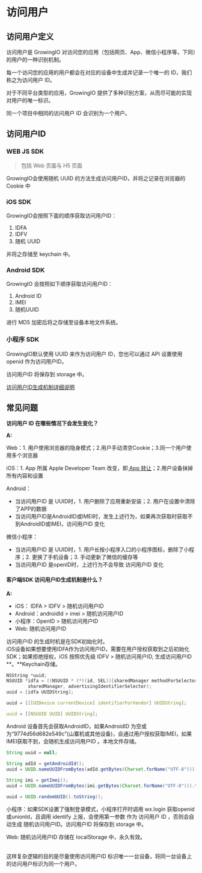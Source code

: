 # 访问用户

## 访问用户定义

访问用户是 GrowingIO 对访问您的应用（包括网页、App、微信小程序等，下同）的用户的一种识别机制。

每一个访问您的应用的用户都会在对应的设备中生成并记录一个唯一的 ID，我们称之为访问用户 ID。

对于不同平台类型的应用，GrowingIO 提供了多种识别方案，从而尽可能的实现对用户的唯一标识。

同一个项目中相同的访问用户 ID 会识别为一个用户。

## 访问用户ID

### WEB JS SDK

> 包括 Web 页面与 H5 页面

GrowingIO会使用随机 UUID 的方法生成访问用户ID，并将之记录在浏览器的 Cookie 中

### iOS SDK

GrowingIO会按照下面的顺序获取访问用户ID：

1. IDFA
2. IDFV
3. 随机 UUID

并将之存储至 keychain 中。

### Android SDK

GrowingIO 会按照如下顺序获取访问用户ID：

1. Android ID
2. IMEI
3. 随机UUID

进行 MD5 加密后将之存储至设备本地文件系统。

### 小程序 SDK

GrowingIO默认使用 UUID 来作为访问用户 ID，您也可以通过 API 设置使用 openid 作为访问用户ID。

访问用户ID 将保存到 storage 中。

[访问用户ID生成机制详细说明](visituser.md#10-ke-hu-duan-sdkdeviceid-sheng-cheng-ji-zhi-jian-yao-luo-ji-shi-shen-me)

## 常见问题

**访问用户 ID 在哪些情况下会发生变化？**

**A:**

Web：1. 用户使用浏览器的隐身模式；2.用户手动清空Cookie；3.同一个用户使用多个浏览器

iOS：1. App 所属 Apple Developer Team 改变，即[ App 转让](https://help.apple.com/app-store-connect/#/deved688524f)；2.用户设备抹掉所有内容和设置

Android：

* 当访问用户ID 是 UUID时，1. 用户删除了应用重新安装；2. 用户在设置中清除了APP的数据
* 当访问用户ID是AndroidID或IMEI时，发生上述行为，如果再次获取时获取不到AndroidID或IMEI，访问用户ID 变化

微信小程序：

* 当访问用户ID 是 UUID时，1. 用户长按小程序入口的小程序图标，删除了小程序；2. 更换了手机设备；3. 手动更新了微信的缓存等
* 当访问用户ID 是openID时，上述行为不会导致 访问用户ID 变化

#### 客户端SDK 访问用户ID生成机制是什么？[​](http://localhost:3000/growingio-sdk-docs/question/common#10-%E5%AE%A2%E6%88%B7%E7%AB%AFsdk-deviceid-%E7%94%9F%E6%88%90%E6%9C%BA%E5%88%B6%E7%AE%80%E8%A6%81%E9%80%BB%E8%BE%91%E6%98%AF%E4%BB%80%E4%B9%88) <a href="#10-ke-hu-duan-sdkdeviceid-sheng-cheng-ji-zhi-jian-yao-luo-ji-shi-shen-me" id="10-ke-hu-duan-sdkdeviceid-sheng-cheng-ji-zhi-jian-yao-luo-ji-shi-shen-me"></a>

**A:**

* iOS： IDFA > IDFV > 随机访问用户ID
* Android：androidId > imei > 随机访问用户ID
* 小程序：OpenID > 随机访问用户ID
* Web: 随机访问用户ID

访问用户ID 的生成时机是在SDK初始化时。\
iOS设备如果想要使用IDFA作为访问用户ID，需要在用户授权获取到之后初始化SDK；如果拒绝授权，iOS 按照优先级 IDFV > 随机访问用户ID, 生成访问用户ID **。**Keychain存储。

```c
NSString *uuid;
NSUUID *idfa = ((NSUUID * (*)(id, SEL))[sharedManager methodForSelector:advertisingIdentifierSelector])(
        sharedManager, advertisingIdentifierSelector);
uuid = [idfa UUIDString];

uuid = [[[UIDevice currentDevice] identifierForVendor] UUIDString];

uuid = [[NSUUID UUID] UUIDString];
```

Android 设备首先会获取AndroidID，如果AndroidID 为空或为“9774d56d682e549c”(山寨机或其他设备)，会通过用户授权获取IMEI，如果IMEI获取不到，会随机生成访问用户ID 。本地文件存储。

```java
String uuid = null;

String adId = getAndroidId();
uuid = UUID.nameUUIDFromBytes(adId.getBytes(Charset.forName("UTF-8"))).toString();
        
String imi = getImei();
uuid = UUID.nameUUIDFromBytes(imi.getBytes(Charset.forName("UTF-8"))).toString();

uuid = UUID.randomUUID().toString();
```

小程序：如果SDK设置了强制登录模式，小程序打开时调用 wx.login 获取openid或unionId，且调用 identify 上报，会使用第一参数 作为 访问用户 ID ，否则会自动生成 随机访问用户ID。访问用户ID 将保存到 storage 中。

Web: 随机访问用户ID 存储在 localStorage 中，永久有效。

\
这样复杂逻辑的目的是尽量使用访问用户ID 标识唯一一台设备，将同一台设备上的访问用户标识为同一个用户。
